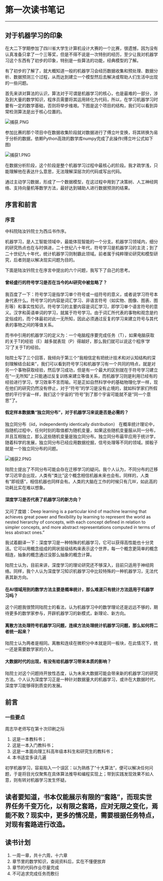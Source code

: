 # 第一次读书笔记 #
---
## 对于机器学习的印象 ##
在大二下学期参加了四川省大学生计算机设计大赛的一个比赛，很遗憾，因为没有认真准备只拿了一个三等奖，但是不得不说是一次特别的经历，至少让我对机器学习这个东西有了初步的印象，特别是一些算法的功能，经典模型的了解。

有了初步的了解了，就大概知道一般的机器学习会经历数据收集和预处理、数据分析、数据预测三个过程，从而达到建立一个模型然后去解决或帮助人们生活中出现的一些问题。

首先来讲对算法的认识，算法对于可谓是机器学习的核心，也是最难的一部分，涉及到大量的数学知识，程序员需要将其运用转化为代码，所以，在学习机器学习时要有一定的数学基础，否则将举步维艰。下图是这个项目的结构，我们可以看到异常检测算法是出于核心位置的。

![捕获.PNG](https://github.com/Desir10101000Dj/--/blob/master/image/%E6%8D%95%E8%8E%B7.PNG?raw=true)

参加比赛的那个项目中在数据收集阶段就对数据进行了傅立叶变换，将其转换为易于分析的数据，依赖Python高效的数学库numpy完成了此操作(傅立叶公式如下图)

![捕获1.PNG](https://github.com/Desir10101000Dj/--/blob/master/image/%E6%8D%95%E8%8E%B71.PNG?raw=true)

在数据分析阶段，这个阶段是整个机器学习过程中最核心的阶段。我才疏学浅，只能理解他在表达什么意思，无法理解深层次的代码或写出代码。

通过主动学习数据，形成了一个数据模型，在这过程中用到了决策树、人工神经网络、支持向量机等数学方法，最好达到辅助人进行数据预测的结果。

## 序言和前言 ##
### 序言 ###
中科院陆汝钤院士为西瓜书作序。

机器学习，是人工智能领域中，最能体现智能的一个分支。机器学习领域内，细分的研究热点也在与时俱进，二十世纪八十年代，符号学习是机器学习的主流；到了二十世纪九十年代，统计机器学习则制霸此领域。前者属于纯粹理论研究和模型研究，后者则是以解决现实问题为目的。

下面是陆汝钤院士在序言中提出的六个问题，我写下了自己的思考。
#### 曾经盛行的符号学习是否在当今的AI研究中被忽略了？ ####
我百度了一下：符号学习是指学习单个符号或一组符号的意义，或者说学习符号本身代表什么。符号学习的内容是词汇学习、非语言符号（如实物、图像、图表、图形等）和事实性知识。符号学习的主要内容是词汇学习，即学习单个语言符号的意义。汉字和英语单词的学习，就属于符号学习。由于词汇所代表的事物和观念是约定俗成的，而个体最初对此一无所知，因此必须通过反复的学习来建立符号与其代表的事物之间的等值关系。

而书中引用的机器学习的定义为：一个电脑程序要完成任务（T），如果电脑获取的关于T的经验（E）越多就表现（P）得越好，那么我们就可以说这个程序‘学习’了关于T的经验。

陆院士写了三个回答，我倾向于第三个“我相信定有把统计技术和对认知结构的深刻理解结合起来”，我们可以看到符号学习和机器学习有一个共同的特点，就是对另一个事物获取经验，然后学习成功，但是有一个最大的区别就在于符号学习建立在“一无所知”上只能通过反复训练来建立等值关系，而机器学习则是利用已经有的经验进行学习，学习效率不言而喻。可是正如自然科学中的基础物理化学一样，现在他们的研究仍然没有停止，对于“符号”的学习是没有止境的，就如科学家们所假想的平行宇宙一样，我们这个宇宙的“符号”到了那个宇宙可能就不是“同一个意思”了。

#### 假定样本数据集“独立同分布”，对于机器学习来说是否是必需的？ ####
独立同分布（iid，independently identically distribution） 在概率统计理论中，指随机过程中，任何时刻的取值都为随机变量，如果这些随机变量服从同一分布，并且互相独立，那么这些随机变量是独立同分布。独立同分布最早应用于统计学，随着科学的发展，独立同分布已经应用数据挖掘，信号处理等不同的领域。掷骰子就是一个独立同分布的问题。

![捕获2.PNG](https://github.com/Desir10101000Dj/--/blob/master/image/%E6%8D%95%E8%8E%B72.PNG?raw=true)

陆院士提出了不同分布可能会存在迁移学习的疑问。我个人认为，不同分布的迁移学习迟早会出现，人类有“类比”这个概念相信机器未来也会有。同样的，人类有“即视感”，相信机器也同样会有。人类的大脑在工作的时候只有几W，如此高的功耗比实在难以想象。

#### 深度学习是否代表了机器学习的新方向？ ####
又问了度娘：Deep learning is a particular kind of machine learning that achieves great power and flexibility by learning to represent the world as nested hierarchy of concepts, with each concept defined in relation to simpler concepts, and more abstract representations computed in terms of less abstract ones.”

我试着翻译一下：深度学习是一种特殊的机器学习，它可以获得高性能也十分灵活。它可以用概念组成的网状层级结构来表示这个世界，每一个概念更简单的概念相连，抽象的概念通过没那么抽象的概念计算。

陆院士认为，目前来讲，深度学习的理论研究还不够深入，目前只适用于神经网络。同样，我个人认为深度学习知识机器学习中比较特殊的一种机器学习，无法代表其新方向。

#### 在AI领域用到的数学方法主要是概率统计，那么难道只有统计方法适用于机器学习吗？ ####
这个问题我很赞同陆院士的看法，认为机器学习中的数学理论还是远远不够的，期待更多的数学家参与，开辟机器学习的新模式，新理论、新方向。


#### 离散方法处理符号机器学习问题，连续方法处理统计机器学习问题，那么如何将二者统一起来？ ####
陆院士认为两者是相同。离散和连续在微积分中本就是同一板块，在此情况下，统一还是需要数学家的介入。


#### 大数据时代的出现，有没有给机器学习带来本质的影响？ ####
陆院士对这个问题持开放性态度，认为未来大数据可能会带来新的机器学习的研究方法。个人认为深度学习正是一种针对数据量大的机器学习，或许在大数据时代，深度学习能够得到质变的发展。

## 前言 ##
### 一些要点 ###
周志华老师写在第十次印刷之际 
1. 这是一本教科书； 
2. 这是一本入门教科书； 
3. 这是一本面向理工科高年级本科生和研究生的教科书； 
4. 本书适宜多读几遍

初学机器学习，容易陷入一个误区：以为熟练了“十大算法”，便可以解决任何问题，于是将目光仅聚焦在具体算法推导和编程实现上；带到实践发现效果不如人意，则有转对机器学习发生怀疑。

读者要知道，书本仅能展示有限的“套路”，而现实世界任务千变万化，以有限之套路，应对无限之变化，焉能不败？现实中，更多的情况是，需要根据任务特点，对现有套路进行改造。
---
## 读书计划 ##
1. 一周一章，共十六周，十六章
2. 章节里的数学知识，查阅资料后，实在不懂便放弃
3. 章节的代码作业尽量完成
4. 不可追求完成任务而敷衍
